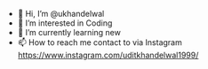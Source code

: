 - 👋 Hi, I’m @ukhandelwal
- 👀 I’m interested in Coding
- 🌱 I’m currently learning new 
- 📫 How to reach me contact to via Instagram https://www.instagram.com/uditkhandelwal1999/
